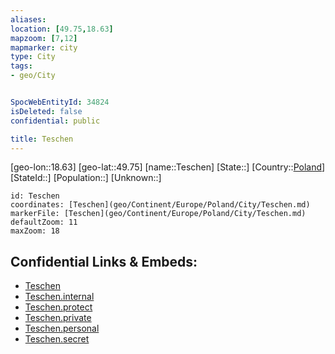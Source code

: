 ```yaml
---
aliases: 
location: [49.75,18.63]
mapzoom: [7,12] 
mapmarker: city 
type: City
tags:
- geo/City


SpocWebEntityId: 34824
isDeleted: false
confidential: public

title: Teschen
---
```

[geo-lon::18.63]
[geo-lat::49.75]
[name::Teschen]
[State::]
[Country::[Poland](geo/Continent/Europe/Poland.md)]
[StateId::]
[Population::]
[Unknown::]


```leaflet
id: Teschen
coordinates: [Teschen](geo/Continent/Europe/Poland/City/Teschen.md)
markerFile: [Teschen](geo/Continent/Europe/Poland/City/Teschen.md)
defaultZoom: 11 
maxZoom: 18
```


## Confidential Links & Embeds: 
- [Teschen](../../../../../../_public/geo/Continent/Europe/Poland/City/Teschen.md) 
- [Teschen.internal](../../../../../../_internal/geo/Continent/Europe/Poland/City/Teschen.internal.md) 
- [Teschen.protect](../../../../../../_protect/geo/Continent/Europe/Poland/City/Teschen.protect.md) 
- [Teschen.private](../../../../../../_private/geo/Continent/Europe/Poland/City/Teschen.private.md) 
- [Teschen.personal](../../../../../../_personal/geo/Continent/Europe/Poland/City/Teschen.personal.md) 
- [Teschen.secret](../../../../../../_secret/geo/Continent/Europe/Poland/City/Teschen.secret.md) 
